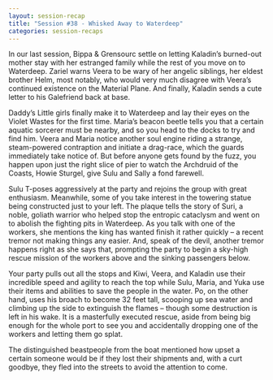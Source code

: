 ```yaml
---
layout: session-recap
title: "Session #38 - Whisked Away to Waterdeep"
categories: session-recaps
---
```


In our last session, Bippa & Grensourc settle on letting Kaladin’s burned-out mother stay with her estranged family while the rest of you move on to Waterdeep. Zariel warns Veera to be wary of her angelic siblings, her eldest brother Helm, most notably, who would very much disagree with Veera’s continued existence on the Material Plane. And finally, Kaladin sends a cute letter to his Galefriend back at base.

Daddy’s Little girls finally make it to Waterdeep and lay their eyes on the Violet Wastes for the first time. Maria’s beacon beetle tells you that a certain aquatic sorcerer must be nearby, and so you head to the docks to try and find him. Veera and Maria notice another soul engine riding a strange, steam-powered contraption and initiate a drag-race, which the guards immediately take notice of. But before anyone gets found by the fuzz, you happen upon just the right slice of pier to watch the Archdruid of the Coasts, Howie Sturgel, give Sulu and Sally a fond farewell.

Sulu T-poses aggressively at the party and rejoins the group with great enthusiasm. Meanwhile, some of you take interest in the towering statue being constructed just to your left. The plaque tells the story of Suri, a noble, goliath warrior who helped stop the entropic cataclysm and went on to abolish the fighting pits in Waterdeep. As you talk with one of the workers, she mentions the king has wanted finish it rather quickly  – a recent tremor not making things any easier. And, speak of the devil, another tremor happens right as she says that, prompting the party to begin a sky-high rescue mission of the workers above and the sinking passengers below.

Your party pulls out all the stops and Kiwi, Veera, and Kaladin use their incredible speed and agility to reach the top while Sulu, Maria, and Yuka use their items and abilities to save the people in the water. Po, on the other hand, uses his broach to become 32 feet tall, scooping up sea water and climbing up the side to extinguish the flames – though some destruction is left in his wake. It is a masterfully executed rescue, aside from being big enough for the whole port to see you and accidentally dropping one of the workers and letting them go splat.

The distinguished beastpeople from the boat mentioned how upset a certain someone would be if they lost their shipments and, with a curt goodbye, they fled into the streets to avoid the attention to come.
